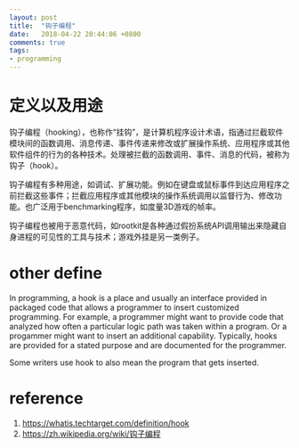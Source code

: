 ```yaml
---
layout: post
title:  "钩子编程"
date:   2018-04-22 20:44:06 +0800
comments: true
tags:
- programming
---
```


# 定义以及用途

钩子编程（hooking），也称作“挂钩”，是计算机程序设计术语，指通过拦截软件模块间的函数调用、消息传递、事件传递来修改或扩展操作系统、应用程序或其他软件组件的行为的各种技术。处理被拦截的函数调用、事件、消息的代码，被称为钩子（hook）。

钩子编程有多种用途，如调试、扩展功能。例如在键盘或鼠标事件到达应用程序之前拦截这些事件；拦截应用程序或其他模块的操作系统调用以监督行为、修改功能。也广泛用于benchmarking程序，如度量3D游戏的帧率。

钩子编程也被用于恶意代码，如rootkit是各种通过假扮系统API调用输出来隐藏自身进程的可见性的工具与技术；游戏外挂是另一类例子。

# other define

In programming, a hook is a place and usually an interface provided in packaged code that allows a programmer to insert customized programming. For example, a programmer might want to provide code that analyzed how often a particular logic path was taken within a program. Or a progammer might want to insert an additional capability. Typically, hooks are provided for a stated purpose and are documented for the programmer.

Some writers use hook to also mean the program that gets inserted.


# reference

1. https://whatis.techtarget.com/definition/hook
2. https://zh.wikipedia.org/wiki/钩子编程


